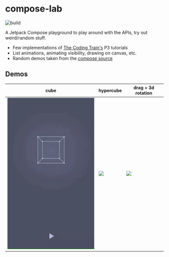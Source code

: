 # compose-lab

![build](https://github.com/drinkthestars/compose-lab/actions/workflows/android.yml/badge.svg)

A Jetpack Compose playground to play around with the APIs, try out weird/random stuff.

- Few implementations of [The Coding Train's](https://thecodingtrain.com/) P3 tutorials
- List animations, animating visibility, drawing on canvas, etc.
- Random demos taken from the [compose source](https://cs.android.com/androidx/platform/frameworks/support/+/androidx-main:compose/)

## Demos

cube | hypercube | drag + 3d rotation
-- | -- | --
![](demos/cube.gif) | ![](demos/hyperc.gif) | ![](demos/carddrag.gif)
